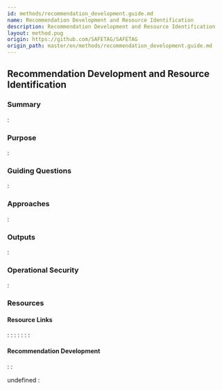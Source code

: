 ```yaml
---
id: methods/recommendation_development.guide.md
name: Recommendation Development and Resource Identification
description: Recommendation Development and Resource Identification
layout: method.pug
origin: https://github.com/SAFETAG/SAFETAG
origin_path: master/en/methods/recommendation_development.guide.md
---
```


## Recommendation Development and Resource Identification

### Summary

:[](../reporting/recommendation_development/summary.md)
### Purpose

:[](../reporting/recommendation_development/purpose.md)
### Guiding Questions

:[](../reporting/recommendation_development/guiding_questions.md)
### Approaches

:[](../reporting/recommendation_development/approaches.md)
### Outputs

:[](../reporting/recommendation_development/output.md)
### Operational Security

:[](../reporting/recommendation_development/operational_security.md)
### Resources
<div class="greybox">

#### Resource Links

:[](../references/resource_identification.overview.md)
:[](../references/digital_security_guides.md)
:[](../references/digi_sec_tech_reference_guides.md)
:[](../references/financial_resources.md)
:[](../references/training_resources.md)
:[](../references/emergency_resources.md)
:[](../references/resource_lists.md)
#### Recommendation Development

:[](../references/recommendation_development.overview.md)
:[](../references/identifying_recommendations.md)
</div>

<!-- ### Activities -->

undefined
:[](../references/footnotes.md)
